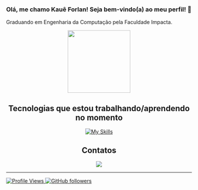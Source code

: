 ### Olá, me chamo Kauê Forlan! Seja bem-vindo(a) ao meu perfil! 🚀
Graduando em Engenharia da Computação pela Faculdade Impacta.

<div align="center">
  <a href="https://github.com/Forlann"></a>
  <img height="170em" src="https://github-readme-stats.vercel.app/api?username=Forlann&show_icons=true&theme=dark&include_all_commits=true&count_private=true"/>
</div>

<h2 align="center">Tecnologias que estou trabalhando/aprendendo no momento</h2>
<div align="center">
  <a href="https://skills.thijs.gg" target="_blank">
    <img src="https://skills.thijs.gg/icons?i=javascript,python,php,mysql,git,github,kotlin,aws" alt="My Skills">
  </a>
</div>

<h2 align="center">Contatos</h2>

<div align="center"> 
    <a href="https://www.linkedin.com/in/kau%C3%AA-forlan-5180a6251/" target="_blank"><img src="https://img.shields.io/badge/-LinkedIn-%230077B5?style=for-the-badge&logo=linkedin&logoColor=white" target="_blank">
</div>

-------

![Profile Views](https://komarev.com/ghpvc/?username=Forlann&color=blueviolet) [![GitHub followers](https://img.shields.io/github/followers/Forlann?style=social)](https://github.com/Forlann)
